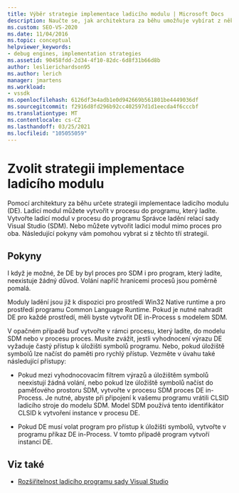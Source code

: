 ```yaml
---
title: Výběr strategie implementace ladicího modulu | Microsoft Docs
description: Naučte se, jak architektura za běhu umožňuje vybírat z několika strategií pro implementaci ladicího stroje.
ms.custom: SEO-VS-2020
ms.date: 11/04/2016
ms.topic: conceptual
helpviewer_keywords:
- debug engines, implementation strategies
ms.assetid: 90458fdd-2d34-4f10-82dc-6d8f31b66d8b
author: leslierichardson95
ms.author: lerich
manager: jmartens
ms.workload:
- vssdk
ms.openlocfilehash: 6126df3e4adb1e0d942669b561801be4449036df
ms.sourcegitcommit: f2916d8fd296b92cc402597d1d1eecda4f6cccbf
ms.translationtype: MT
ms.contentlocale: cs-CZ
ms.lasthandoff: 03/25/2021
ms.locfileid: "105055059"
---
```

# <a name="choose-a-debug-engine-implementation-strategy"></a>Zvolit strategii implementace ladicího modulu
Pomocí architektury za běhu určete strategii implementace ladicího modulu (DE). Ladicí modul můžete vytvořit v procesu do programu, který ladíte. Vytvořte ladicí modul v procesu do programu Správce ladění relací sady Visual Studio (SDM). Nebo můžete vytvořit ladicí modul mimo proces pro oba. Následující pokyny vám pomohou vybrat si z těchto tří strategií.

## <a name="guidelines"></a>Pokyny
 I když je možné, že DE by byl proces pro SDM i pro program, který ladíte, neexistuje žádný důvod. Volání napříč hranicemi procesů jsou poměrně pomalá.

 Moduly ladění jsou již k dispozici pro prostředí Win32 Native runtime a pro prostředí programu Common Language Runtime. Pokud je nutné nahradit DE pro každé prostředí, měli byste vytvořit DE in-Process s modelem SDM.

 V opačném případě buď vytvořte v rámci procesu, který ladíte, do modelu SDM nebo v procesu proces. Musíte zvážit, jestli vyhodnocení výrazu DE vyžaduje častý přístup k úložišti symbolů programu. Nebo, pokud úložiště symbolů lze načíst do paměti pro rychlý přístup. Vezměte v úvahu také následující přístupy:

- Pokud mezi vyhodnocovacím filtrem výrazů a úložištěm symbolů neexistují žádná volání, nebo pokud lze úložiště symbolů načíst do paměťového prostoru SDM, vytvořte v procesu SDM proces DE in-Process. Je nutné, abyste při připojení k vašemu programu vrátili CLSID ladicího stroje do modelu SDM. Model SDM používá tento identifikátor CLSID k vytvoření instance v procesu DE.

- Pokud DE musí volat program pro přístup k úložišti symbolů, vytvořte v programu příkaz DE in-Process. V tomto případě program vytvoří instanci DE.

## <a name="see-also"></a>Viz také
- [Rozšiřitelnost ladicího programu sady Visual Studio](../../extensibility/debugger/visual-studio-debugger-extensibility.md)
